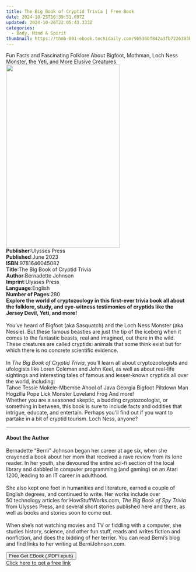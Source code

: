 ```yaml
---
title: The Big Book of Cryptid Trivia | Free Book
date: 2024-10-25T16:39:51.697Z
updated: 2024-10-26T22:05:43.333Z
categories:
  - Body, Mind & Spirit
thumbnail: https://thmb-001-ebook.techidaily.com/9b536bf842a3fb7226383becc11541be5dac94556a95623d19e18db2196cc2da.jpg
---
```

<main id="book-container">
  <div class="flex flex-col">
    <div class="book-brief flex-1 py-6 px-4 sm:p-6 md:py-10 md:px-8">
      <!-- brief-->
      <div class="book-brief-main">
        Fun Facts and Fascinating Folklore About Bigfoot, Mothman, Loch Ness
        Monster, the Yeti, and More Elusive Creatures
      </div>
    </div>
    <div
      class="book-meta-info flex-1 grid gap-4 col-start-1 col-end-3 row-start-1 sm:mb-6 sm:grid-cols-4 lg:gap-6 lg:col-start-2 lg:row-end-6 lg:row-span-6 lg:mb-0"
    >
      <div
        class="book-meta-info-left place-content-center mt-4 p-4 text-sm leading-6 col-start-2 col-span-2 dark:text-slate-400"
      >
        <img
          class="w-full h-500 object-cover rounded-lg sm:h-255 sm:col-span-2 lg:col-span-full"
          src="https://img-001-ebook.techidaily.com/fe57c33eedab183b6c707de0c5a1c60c8ad97d850e7ad46822e82cb40224816c.jpg"
          alt=""
          width="312"
          height="500"
        />
      </div>
      <div
        class="book-meta-info-right mt-2 col-start-1 row-start-2 col-span-3 self-center"
      >
        <!-- meta data  -->
        <div class="flex flex-col px-4 md:px-8">
          <div class="flex-1">
            <strong>Publisher</strong>:<span class="px-2">Ulysses Press</span>
          </div>
          <div class="flex-1">
            <strong>Published</strong>:<span class="px-2">June 2023</span>
          </div>
          <div class="flex-1">
            <strong>ISBN</strong>:<span class="px-2">9781646045082</span>
          </div>
          <div class="flex-1">
            <strong>Title</strong>:<span class="px-2"
              >The Big Book of Cryptid Trivia</span
            >
          </div>
          <div class="flex-1">
            <strong>Author</strong>:<span class="px-2">Bernadette Johnson</span>
          </div>
          <div class="flex-1">
            <strong>Imprint</strong>:<span class="px-2">Ulysses Press</span>
          </div>
          <div class="flex-1">
            <strong>Language</strong>:<span class="px-2">English</span>
          </div>
          <div class="flex-1">
            <strong>Number of Pages</strong>:<span class="px-2">280</span>
          </div>
        </div>
      </div>
    </div>
    <div class="book-description flex-1 py-6 px-4 sm:p-6 md:py-10 md:px-8">
      <div class="book-description-main">
        <div accordion-content="" id="description">
          <b
            >Explore the world of cryptozoology&nbsp;in this first-ever trivia
            book all about the folklore, study, and eye-witness testimonies
            of&nbsp;cryptids&nbsp;like the Jersey Devil,&nbsp;Yeti, and more!</b
          ><br /><br />You’ve heard of Bigfoot (aka Sasquatch) and the Loch Ness
          Monster (aka Nessie). But these famous beasties are just the tip of
          the iceberg when it comes to the fantastic beasts, real and imagined,
          out there in the wild. These creatures are called cryptids: animals
          that some think exist but for which there is no concrete scientific
          evidence. <br />
          <br />
          In <i>The Big Book of Cryptid Trivia</i>, you’ll learn all about
          cryptozoologists and ufologists like Loren Coleman and John Keel, as
          well as about real-life sightings and interesting tales of famous and
          lesser-known cryptids all over the world, including:<br />
          Tahoe Tessie Mokele-Mbembe Ahool of Java Georgia Bigfoot Piltdown Man
          Hogzilla Pope Lick Monster Loveland Frog And more! <br />Whether you
          are a seasoned skeptic, a budding cryptozoologist, or something in
          between, this book is sure to include facts and oddities that
          intrigue, educate, and entertain. Perhaps you'll find out if you want
          to partake in a bit of cryptid tourism. Loch Ness, anyone?
        </div>
        <div class="accordion-fader"></div>
      </div>
    </div>
    <div class="book-excerpts flex-1 py-6 px-4 sm:p-6 md:py-10 md:px-8">
      <!-- excerpts-->
      <div class="book-excerpts-main">
        <hr />
        <h4 class="placeholder placeholder-heading">
          <span>About the Author</span>
        </h4>
        <p>
          Bernadette “Berni” Johnson began her career at age six, when she
          crayoned a book about her mom that received a rave review from its
          lone reader. In her youth, she devoured the entire sci-fi section of
          the local library and dabbled in computer programming (and gaming) on
          an Atari 1200, leading to an IT career in adulthood.<br />
          <br />
          She also kept one foot in humanities and literature, earned a couple
          of English degrees, and continued to write. Her works include over
          50&nbsp;technology articles for HowStuffWorks.com,
          <i>The Big Book of Spy Trivia</i> from Ulysses Press, and several
          short stories published here and there, as well as books and stories
          soon to come out.<br />
          <br />
          When she’s not watching movies and TV or fiddling with a computer, she
          studies history, science, and other fun stuff, reads and writes
          fiction and nonfiction, and does the bidding of her terrier. You can
          read Berni’s blog and find links to her writing at BerniJohnson.com.
        </p>
      </div>
    </div>
    <div
      class="book-about-author flex-1 py-6 px-4 sm:p-6 md:py-10 md:px-8"
    ></div>
    <div class="book-free-get flex-1 py-6 px-4 sm:p-6 md:py-10 md:px-8">
      <button
        id="btn-free-get"
        class="bg-blue-500 hover:bg-blue-700 text-white font-bold py-2 px-4 rounded"
      >
        Free Get EBook (.PDF/.epub)
      </button>
      <div id="countdown-display" class="px-2 text-lg mt-2"></div>
      <a
        id="free-link"
        class="hidden bg-blue-500 hover:bg-blue-700 text-white font-bold py-2 px-4 rounded"
        href="https://www.ebooks.com/en-us/book/210685501/the-big-book-of-cryptid-trivia/bernadette-johnson/"
        target="_blank"
        >Click here to get a free link</a
      >
    </div>
    <script>
      let countdownTime = 0;
      let countdownInterval = null;
      document
        .getElementById('btn-free-get')
        .addEventListener('click', startCountdown);
      function startCountdown() {
        countdownTime = new Date().getTime() + 60000 * 3;
        countdownInterval = setInterval(updateCountdown, 1000);
        document.getElementById('btn-free-get').disabled = true;
        document
          .getElementById('btn-free-get')
          .classList.add('bg-gray-500', 'cursor-not-allowed');
      }
      function updateCountdown() {
        let currentTime = new Date().getTime();
        let timeLeft = countdownTime - currentTime;
        let secondsLeft = Math.floor(timeLeft / 1000);
        document.getElementById('countdown-display').innerHTML =
          `Remaining time: ${secondsLeft} seconds.`;
        if (secondsLeft <= 0) {
          clearInterval(countdownInterval);
          document.getElementById('btn-free-get').classList.add('hidden');
          document.getElementById('free-link').classList.remove('hidden');
          document.getElementById('countdown-display').innerHTML = '';
        }
      }
    </script>
  </div>
</main>

<ins class="adsbygoogle"
      style="display:block"
      data-ad-client="ca-pub-7571918770474297"
      data-ad-slot="8358498916"
      data-ad-format="auto"
      data-full-width-responsive="true"></ins>
    